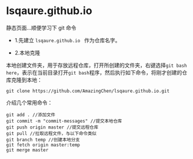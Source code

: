 # lsqaure.github.io

静态页面...顺便学习下  git 命令







- 1.先建立  `lsqaure.github.io `  作为仓库名字。

- 2.本地克隆

本地创建文件夹，用于存放远程仓库，打开所创建的文件夹，右键选择`git bash here`，表示在当前目录打开`git bash`程序，然后执行如下命令，将刚才创建的仓库克隆到本地：

```
git clone https://github.com/AmazingChen/lsqaure.github.io.git
```



介绍几个常用命令：

```
git add . //添加文件
git commit -m "commit-messages" //提交本地仓库
git push origin master //提交远程仓库
git pull //拉取远程文件，与以下命令类似
git branch temp //创建本地分支
git fetch origin master:temp
git merge master
```

